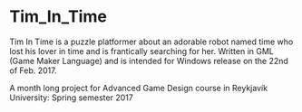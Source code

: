 # Tim_In_Time
Tim In Time is a puzzle platformer about an adorable robot named time who lost his lover in time and is frantically searching for her.
Written in GML (Game Maker Language) and is intended for Windows release on the 22nd of Feb. 2017.

A month long project for Advanced Game Design course in Reykjavík University: Spring semester 2017
